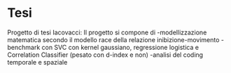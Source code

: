 # Tesi
Progetto di tesi Iacovacci:
Il progetto si compone di 
-modellizzazione matematica secondo il modello race della relazione inibizione-movimento
-benchmark con SVC con kernel gaussiano, regressione logistica e Correlation Classifier (pesato con d-index e non)
-analisi del coding temporale e spaziale
